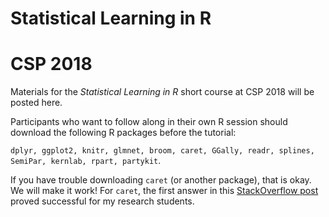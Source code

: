 # Statistical Learning in R
# CSP 2018

Materials for the *Statistical Learning in R* short course at CSP 2018 will be posted here.  

Participants who want to follow along in their own R session should download the following R packages before the tutorial:

`dplyr, ggplot2, knitr, glmnet, broom, caret, GGally, readr, splines, SemiPar, kernlab, rpart, partykit`.  

If you have trouble downloading `caret` (or another package), that is okay.  We will make it work!  For `caret`, the first answer in this [StackOverflow post](https://stackoverflow.com/questions/46174574/caret-package-failed-to-install) proved successful for my research students.  
